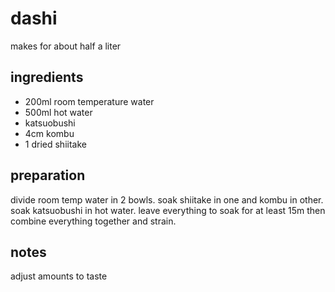 # dashi

makes for about half a liter

## ingredients

- 200ml room temperature water
- 500ml hot water
- katsuobushi
- 4cm kombu
- 1 dried shiitake

## preparation

divide room temp water in 2 bowls. soak shiitake in one and kombu in other. soak katsuobushi in hot water. leave everything to soak for at least 15m then combine everything together and strain.

## notes

adjust amounts to taste